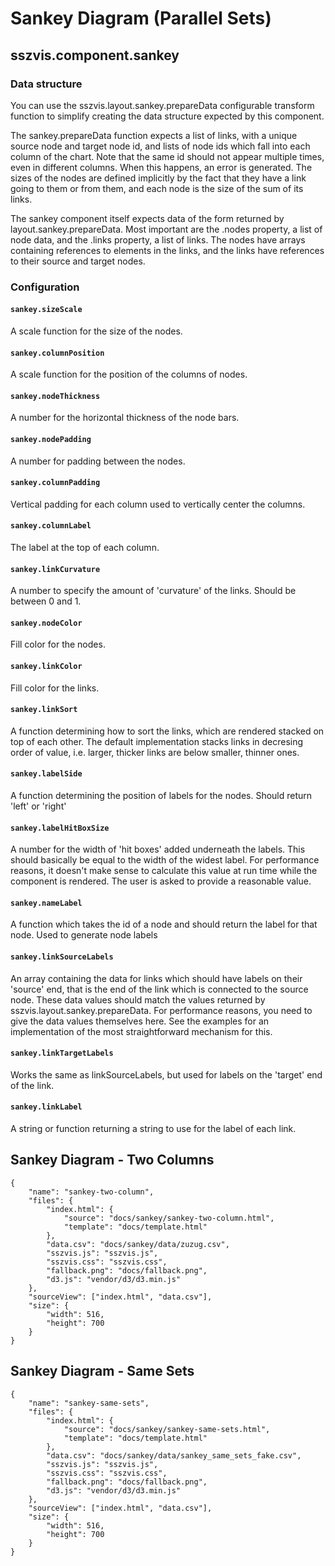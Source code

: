 # Sankey Diagram (Parallel Sets)

## sszvis.component.sankey

### Data structure

You can use the sszvis.layout.sankey.prepareData configurable transform function to simplify creating the data structure expected by this component.

The sankey.prepareData function expects a list of links, with a unique source node and target node id, and lists of node ids which fall into each column of the chart. Note that the same id should not appear multiple times, even in different columns. When this happens, an error is generated. The sizes of the nodes are defined implicitly by the fact that they have a link going to them or from them, and each node is the size of the sum of its links.

The sankey component itself expects data of the form returned by layout.sankey.prepareData. Most important are the .nodes property, a list of node data, and the .links property, a list of links. The nodes have arrays containing references to elements in the links, and the links have references to their source and target nodes.

### Configuration

#### `sankey.sizeScale`

A scale function for the size of the nodes.

#### `sankey.columnPosition`

A scale function for the position of the columns of nodes.

#### `sankey.nodeThickness`

A number for the horizontal thickness of the node bars.

#### `sankey.nodePadding`

A number for padding between the nodes.

#### `sankey.columnPadding`

Vertical padding for each column used to vertically center the columns.

#### `sankey.columnLabel`

The label at the top of each column.

#### `sankey.linkCurvature`

A number to specify the amount of 'curvature' of the links. Should be between 0 and 1.

#### `sankey.nodeColor`

Fill color for the nodes.

#### `sankey.linkColor`

Fill color for the links.

#### `sankey.linkSort`

A function determining how to sort the links, which are rendered stacked on top of each other. The default implementation stacks links in decresing order of value, i.e. larger, thicker links are below smaller, thinner ones.

#### `sankey.labelSide`

A function determining the position of labels for the nodes. Should return 'left' or 'right'

#### `sankey.labelHitBoxSize`

A number for the width of 'hit boxes' added underneath the labels. This should basically be equal to the width of the widest label. For performance reasons, it doesn't make sense to calculate this value at run time while the component is rendered. The user is asked to provide a reasonable value.

#### `sankey.nameLabel`

A function which takes the id of a node and should return the label for that node. Used to generate node labels

#### `sankey.linkSourceLabels`

An array containing the data for links which should have labels on their 'source' end, that is the end of the link which is connected to the source node. These data values should match the values returned by sszvis.layout.sankey.prepareData. For performance reasons, you need to give the data values themselves here. See the examples for an implementation of the most straightforward mechanism for this.

#### `sankey.linkTargetLabels`

Works the same as linkSourceLabels, but used for labels on the 'target' end of the link.

#### `sankey.linkLabel`

A string or function returning a string to use for the label of each link.


## Sankey Diagram - Two Columns

```project
{
    "name": "sankey-two-column",
    "files": {
        "index.html": {
            "source": "docs/sankey/sankey-two-column.html",
            "template": "docs/template.html"
        },
        "data.csv": "docs/sankey/data/zuzug.csv",
        "sszvis.js": "sszvis.js",
        "sszvis.css": "sszvis.css",
        "fallback.png": "docs/fallback.png",
        "d3.js": "vendor/d3/d3.min.js"
    },
    "sourceView": ["index.html", "data.csv"],
    "size": {
        "width": 516,
        "height": 700
    }
}
```


## Sankey Diagram - Same Sets

```project
{
    "name": "sankey-same-sets",
    "files": {
        "index.html": {
            "source": "docs/sankey/sankey-same-sets.html",
            "template": "docs/template.html"
        },
        "data.csv": "docs/sankey/data/sankey_same_sets_fake.csv",
        "sszvis.js": "sszvis.js",
        "sszvis.css": "sszvis.css",
        "fallback.png": "docs/fallback.png",
        "d3.js": "vendor/d3/d3.min.js"
    },
    "sourceView": ["index.html", "data.csv"],
    "size": {
        "width": 516,
        "height": 700
    }
}
```
